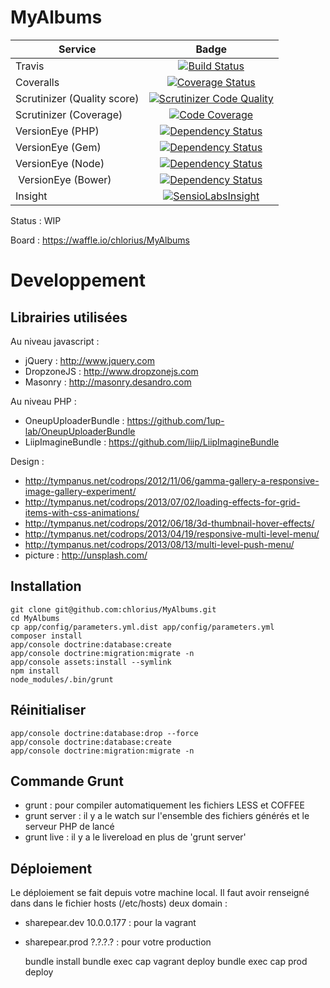 MyAlbums
========

| Service       | Badge         |
| ------------- |:-------------:|
| Travis | [![Build Status](https://travis-ci.org/chlorius/MyAlbums.svg?branch=master)](https://travis-ci.org/chlorius/MyAlbums) |
| Coveralls | [![Coverage Status](https://coveralls.io/repos/chlorius/MyAlbums/badge.png?branch=master)](https://coveralls.io/r/chlorius/MyAlbums?branch=master) |
| Scrutinizer (Quality score) | [![Scrutinizer Code Quality](https://scrutinizer-ci.com/g/chlorius/MyAlbums/badges/quality-score.png?b=master)](https://scrutinizer-ci.com/g/chlorius/MyAlbums/?branch=master) |
| Scrutinizer (Coverage) | [![Code Coverage](https://scrutinizer-ci.com/g/chlorius/MyAlbums/badges/coverage.png?b=master)](https://scrutinizer-ci.com/g/chlorius/MyAlbums/?branch=master) |
| VersionEye (PHP) | [![Dependency Status](https://www.versioneye.com/user/projects/538fc3c146c4733233000016/badge.svg)](https://www.versioneye.com/user/projects/538fc3c146c4733233000016) |
| VersionEye (Gem) | [![Dependency Status](https://www.versioneye.com/user/projects/5398334d83add738da000036/badge.svg)](https://www.versioneye.com/user/projects/5398334d83add738da000036) |
| VersionEye (Node) | [![Dependency Status](https://www.versioneye.com/user/projects/538fc58146c47388ee000019/badge.svg)](https://www.versioneye.com/user/projects/538fc58146c47388ee000019) |
| VersionEye (Bower) | [![Dependency Status](https://www.versioneye.com/user/projects/53a40e9f83add7e81a000031/badge.svg)](https://www.versioneye.com/user/projects/53a40e9f83add7e81a000031) |
| Insight | [![SensioLabsInsight](https://insight.sensiolabs.com/projects/b57f6541-c800-43dc-a563-3bc43aa9663b/big.png)](https://insight.sensiolabs.com/projects/b57f6541-c800-43dc-a563-3bc43aa9663b) |

Status : WIP

Board : https://waffle.io/chlorius/MyAlbums

# Developpement

## Librairies utilisées

Au niveau javascript :
- jQuery : http://www.jquery.com
- DropzoneJS : http://www.dropzonejs.com
- Masonry : http://masonry.desandro.com

Au niveau PHP :
- OneupUploaderBundle : https://github.com/1up-lab/OneupUploaderBundle
- LiipImagineBundle : https://github.com/liip/LiipImagineBundle

Design :
- http://tympanus.net/codrops/2012/11/06/gamma-gallery-a-responsive-image-gallery-experiment/
- http://tympanus.net/codrops/2013/07/02/loading-effects-for-grid-items-with-css-animations/
- http://tympanus.net/codrops/2012/06/18/3d-thumbnail-hover-effects/
- http://tympanus.net/codrops/2013/04/19/responsive-multi-level-menu/
- http://tympanus.net/codrops/2013/08/13/multi-level-push-menu/
- picture : http://unsplash.com/

## Installation

    git clone git@github.com:chlorius/MyAlbums.git
    cd MyAlbums
    cp app/config/parameters.yml.dist app/config/parameters.yml
    composer install
    app/console doctrine:database:create
    app/console doctrine:migration:migrate -n
    app/console assets:install --symlink
    npm install
    node_modules/.bin/grunt

## Réinitialiser

    app/console doctrine:database:drop --force
    app/console doctrine:database:create
    app/console doctrine:migration:migrate -n

## Commande Grunt

- grunt : pour compiler automatiquement les fichiers LESS et COFFEE
- grunt server : il y a le watch sur l'ensemble des fichiers générés et le serveur PHP de lancé
- grunt live : il y a le livereload en plus de 'grunt server'

## Déploiement

Le déploiement se fait depuis votre machine local.
Il faut avoir renseigné dans dans le fichier hosts (/etc/hosts) deux domain :

- sharepear.dev 10.0.0.177 : pour la vagrant
- sharepear.prod ?.?.?.? : pour votre production

    bundle install
    bundle exec cap vagrant deploy
    bundle exec cap prod deploy
